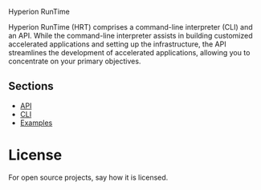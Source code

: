 Hyperion RunTime


Hyperion RunTime (HRT) comprises a command-line interpreter (CLI) and an API. While the command-line interpreter assists in building customized accelerated applications and setting up the infrastructure, the API streamlines the development of accelerated applications, allowing you to concentrate on your primary objectives.

## Sections
* [API]()
* [CLI]()
* [Examples]()

# License
For open source projects, say how it is licensed.
